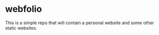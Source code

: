 # webfolio
This is a simple repo that will contain a personal website and some other static websites.
